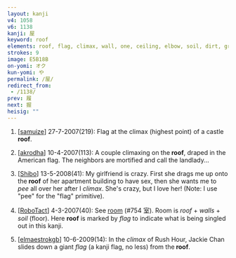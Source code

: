 ```yaml
---
layout: kanji
v4: 1058
v6: 1138
kanji: 屋
keyword: roof
elements: roof, flag, climax, wall, one, ceiling, elbow, soil, dirt, ground
strokes: 9
image: E5B18B
on-yomi: オク
kun-yomi: や
permalink: /屋/
redirect_from:
 - /1138/
prev: 履
next: 握
heisig: ""
---
```


1) [<a href="http://kanji.koohii.com/profile/samuize">samuize</a>] 27-7-2007(219): Flag at the climax (highest point) of a castle<strong> roof</strong>.

2) [<a href="http://kanji.koohii.com/profile/akrodha">akrodha</a>] 10-4-2007(113): A couple climaxing on the<strong> roof</strong>, draped in the American flag. The neighbors are mortified and call the landlady...

3) [<a href="http://kanji.koohii.com/profile/Shibo">Shibo</a>] 13-5-2008(41): My girlfriend is crazy. First she drags me up onto the<strong> roof</strong> of her apartment building to have sex, then she wants me to <em>pee</em> all over her after I <em>climax</em>. She&#039;s crazy, but I love her! (Note: I use &quot;pee&quot; for the &quot;flag&quot; primitive).

4) [<a href="http://kanji.koohii.com/profile/RoboTact">RoboTact</a>] 4-3-2007(40): See <a href="../v4/754.html">room</a> (#754 室). Room is <em>roof</em> + <em>walls</em> + <em>soil</em> (floor). Here <strong>roof</strong> is marked by <em>flag</em> to indicate what is being singled out in this kanji.

5) [<a href="http://kanji.koohii.com/profile/elmaestrokgb">elmaestrokgb</a>] 10-6-2009(14): In the <em>climax</em> of Rush Hour, Jackie Chan slides down a giant <em>flag</em> (a kanji flag, no less) from the<strong> roof</strong>.

